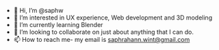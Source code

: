 - 👋 Hi, I’m @saphw
- 👀 I’m interested in UX experience, Web development and 3D modeling
- 🌱 I’m currently learning Blender
- 💞️ I’m looking to collaborate on just about anything that I can do.
- 📫 How to reach me- my email is saphrahann.wint@gmail.com

<!---
saphw/saphw is a ✨ special ✨ repository because its `README.md` (this file) appears on your GitHub profile.
You can click the Preview link to take a look at your changes.
--->
